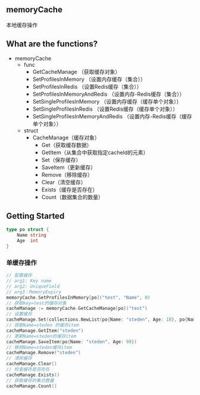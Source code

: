 ## memoryCache
本地缓存操作

## What are the functions?
* memoryCache
  * func
      * GetCacheManage （获取缓存对象）
      * SetProfilesInMemory （设置内存缓存（集合））
      * SetProfilesInRedis （设置Redis缓存（集合））
      * SetProfilesInMemoryAndRedis （设置内存-Redis缓存（集合））
      * SetSingleProfilesInMemory （设置内存缓存（缓存单个对象））
      * SetSingleProfilesInRedis （设置Redis缓存（缓存单个对象））
      * SetSingleProfilesInMemoryAndRedis （设置内存-Redis缓存（缓存单个对象））
  * struct
    * CacheManage（缓存对象）
      * Get（获取缓存数据）
      * GetItem（从集合中获取指定cacheId的元素）
      * Set（保存缓存）
      * SaveItem（更新缓存）
      * Remove（移除缓存）
      * Clear（清空缓存）
      * Exists（缓存是否存在）
      * Count（数据集合的数量）

## Getting Started
```go
type po struct {
    Name string
    Age  int
}
```

### 单缓存操作
```go
// 配置缓存
// arg1: Key name
// arg2: UniqueField
// arg3：MemoryExpiry
memoryCache.SetProfilesInMemory[po]("test", "Name", 0)
// 获取key=test的缓存对象
cacheManage := memoryCache.GetCacheManage[po]("test")
// 设置缓存
cacheManage.Set(collections.NewList(po{Name: "steden", Age: 18}, po{Name: "steden2", Age: 19}))
// 获取Name=steden 的缓存item
cacheManage.GetItem("steden")
// 更新Name=steden的缓存item
cacheManage.SaveItem(po{Name: "steden", Age: 99})
// 移除Name=steden缓存item
cacheManage.Remove("steden")
// 清除缓存
cacheManage.Clear()
// 检查缓存是否存在
cacheManage.Exists()
// 获取缓存的集合数量
cacheManage.Count()
```